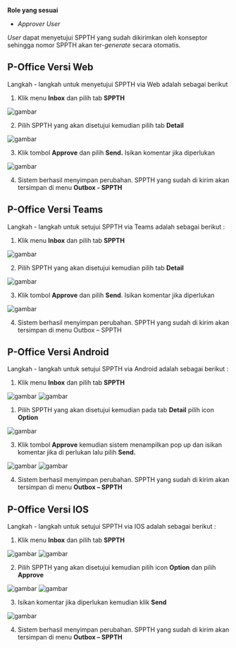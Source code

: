 **Role yang sesuai**

- *Approver User*

*User* dapat menyetujui SPPTH yang sudah dikirimkan oleh konseptor sehingga nomor SPPTH akan ter-*generate* secara otomatis. 

## **P-Office Versi Web**

Langkah - langkah untuk menyetujui SPPTH via Web adalah sebagai berikut

1. Klik menu **Inbox** dan pilih tab **SPPTH**

![gambar](SPPTH/SPPTH_Web/TH29.png)

2. Pilih SPPTH yang akan disetujui kemudian pilih tab **Detail**

![gambar](SPPTH/SPPTH_Web/TH30.png)

3. Klik tombol **Approve** dan pilih **Send.** Isikan komentar jika diperlukan

![gambar](SPPTH/SPPTH_Web/TH31.png)

4. Sistem berhasil menyimpan perubahan. SPPTH yang sudah di kirim akan tersimpan di menu **Outbox - SPPTH**

## **P-Office Versi Teams**

Langkah - langkah untuk setujui SPPTH via Teams adalah sebagai berikut :

1.	Klik menu **Inbox** dan pilih tab **SPPTH**

![gambar](SPPTH/SPPTH_Teams/SPPTH30.png)
 
2.	Pilih SPPTH yang akan disetujui kemudian pilih tab **Detail**

![gambar](SPPTH/SPPTH_Teams/SPPTH31.png)
 
3.	Klik tombol **Approve** dan pilih **Send**. Isikan komentar jika diperlukan

![gambar](SPPTH/SPPTH_Teams/SPPTH32.png)

4.	Sistem berhasil menyimpan perubahan. SPPTH yang sudah di kirim akan tersimpan di menu Outbox – SPPTH

## **P-Office Versi Android**

Langkah - langkah untuk setujui SPPTH via Android adalah sebagai berikut :

1. Klik menu **Inbox** dan pilih tab **SPPTH**
   
![gambar](SPPTH/SPPTH_Android/SetujuiSPPTH/A01.jpg) ![gambar](SPPTH/SPPTH_Android/SetujuiSPPTH/A02.jpg)

1. Pilih SPPTH yang akan disetujui kemudian pada tab **Detail** pilih icon **Option**

![gambar](SPPTH/SPPTH_Android/SetujuiSPPTH/A03.jpg)

3. Klik tombol **Approve** kemudian sistem menampilkan pop up dan isikan komentar jika di perlukan lalu pilih **Send.**

![gambar](SPPTH/SPPTH_Android/SetujuiSPPTH/A04.jpg) ![gambar](SPPTH/SPPTH_Android/SetujuiSPPTH/A05.jpg)

4. Sistem berhasil menyimpan perubahan. SPPTH yang sudah di kirim akan tersimpan di menu **Outbox – SPPTH**

## **P-Office Versi IOS**

Langkah - langkah untuk setujui SPPTH via IOS adalah sebagai berikut :

1.	Klik menu **Inbox** dan pilih tab **SPPTH**
  
![gambar](SPPTH/SPPTH_IOS/SPPTH-21.1.png) ![gambar](SPPTH/SPPTH_IOS/SPPTH-21.2.png)

2.	Pilih SPPTH yang akan disetujui kemudian pilih icon **Option** dan pilih **Approve**
  
![gambar](SPPTH/SPPTH_IOS/SPPTH-22.1.png) ![gambar](SPPTH/SPPTH_IOS/SPPTH-22.1.png)

3.	Isikan komentar jika diperlukan kemudian klik **Send**
 
![gambar](SPPTH/SPPTH_IOS/SPPTH-23.png)

4.	Sistem berhasil menyimpan perubahan. SPPTH yang sudah di kirim akan tersimpan di menu **Outbox – SPPTH**

